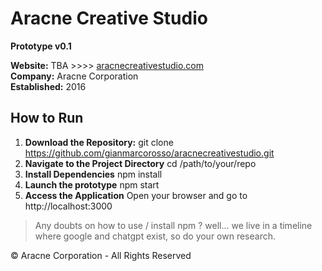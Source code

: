 # Aracne Creative Studio

**Prototype v0.1**

**Website:** TBA >>>> [aracnecreativestudio.com](http://aracnecreativestudio.com)  
**Company:** Aracne Corporation  
**Established:** 2016

## How to Run

1. **Download the Repository:**
   git clone https://github.com/gianmarcorosso/aracnecreativestudio.git
2. **Navigate to the Project Directory**
   cd /path/to/your/repo
3. **Install Dependencies**
   npm install
4. **Launch the prototype**
   npm start
5. **Access the Application**
   Open your browser and go to http://localhost:3000

> Any doubts on how to use / install npm ? well... we live in a timeline where google and chatgpt exist, so do your own research.

© Aracne Corporation - All Rights Reserved
